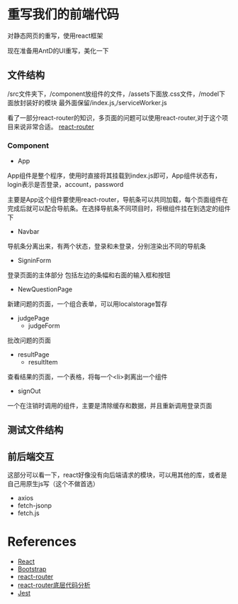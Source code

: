 # 重写我们的前端代码
对静态网页的重写，使用react框架

现在准备用AntD的UI重写，美化一下
## 文件结构
/src文件夹下，/component放组件的文件，/assets下面放.css文件，/model下面放封装好的模块
最外面保留/index.js,/serviceWorker.js

看了一部分react-router的知识，多页面的问题可以使用react-router,对于这个项目来说非常合适。
[react-router](https://reacttraining.com/react-router/web/guides/quick-start)<br/>

### Component
* App

App组件是整个程序，使用时直接将其挂载到index.js即可，App组件状态有，login表示是否登录，account，password

主要是App这个组件要使用react-router，导航条可以共同加载，每个页面组件在完成后就可以配合导航条。在选择导航条不同项目时，将根组件挂在到选定的组件下

* Navbar

导航条分离出来，有两个状态，登录和未登录，分别渲染出不同的导航条

* SigninForm

登录页面的主体部分 包括左边的条幅和右面的输入框和按钮

* NewQuestionPage

新建问题的页面，一个组合表单，可以用localstorage暂存

* judgePage
    * judgeForm

批改问题的页面

* resultPage
    * resultItem

查看结果的页面，一个表格，将每一个\<li>剥离出一个组件

* signOut

一个在注销时调用的组件，主要是清除缓存和数据，并且重新调用登录页面

## 测试文件结构

## 前后端交互
这部分可以看一下，react好像没有向后端请求的模块，可以用其他的库，或者是自己用原生js写（这个不做首选）
* axios
* fetch-jsonp
* fetch.js

# References
* [React](https://reactjs.org/)<br/>
* [Bootstrap](https://v3.bootcss.com/css/)<br/>
* [react-router](https://reacttraining.com/react-router/web/guides/quick-start)<br/>
* [react-router底层代码分析](https://www.jianshu.com/p/b53c30372190?utm_campaign=haruki&utm_content=note&utm_medium=reader_share&utm_source=qq)<br/>
* [Jest](https://jestjs.io/)<br/>